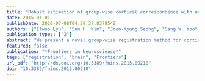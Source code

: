 ```yaml
---
title: "Robust estimation of group-wise cortical correspondence with an application to macaque and human neuroimaging studies"
date: 2015-01-01
publishDate: 2020-07-08T04:28:37.837854Z
authors: ["Ilwoo Lyu", "Sun H. Kim", "Joon-Kyung Seong", "Sang W. Yoo", "Alan Evans", "Yundi Shi", "Mar Sanchez", "Marc Niethammer", "Martin A. Styner"]
publication_types: ["2"]
abstract: "We present a novel group-wise registration method for cortical correspondence for local cortical thickness analysis in human and non-human primate neuroimaging studies. The proposed method is based on our earlier template based registration that estimates a continuous, smooth deformation field via sulcal curve-constrained registration employing spherical harmonic decomposition of the deformation field. This pairwise registration though results in a well-known template selection bias, which we aim to overcome here via a group-wise approach. We propose the use of an unbiased ensemble entropy minimization following the use of the pairwise registration as an initialization. An individual deformation field is then iteratively updated onto the unbiased average. For the optimization, we use metrics specific for cortical correspondence though all of these are straightforwardly extendable to the generic setting: The first focused on optimizing the correspondence of automatically extracted sulcal landmarks and the second on that of sulcal depth property maps. We further propose a robust entropy metric and a hierarchical optimization by employing spherical harmonic basis orthogonality. We also provide the detailed methodological description of both our earlier work and the proposed method with a set of experiments on a population of human and non-human primate subjects. In the experiment, we have shown that our method achieves superior results on consistency through quantitative and visual comparisons as compared to the existing methods."
featured: false
publication: "*Frontiers in Neuroscience*"
tags: ["registration", "brain", "Frontiers"]
url_pdf: "http://dx.doi.org/10.3389/fnins.2015.00210"
doi: "10.3389/fnins.2015.00210"
---
```


